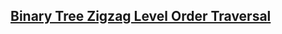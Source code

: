 <h2><a href="https://leetcode.com/problems/binary-tree-zigzag-level-order-traversal">Binary Tree Zigzag Level Order Traversal</a></h2>